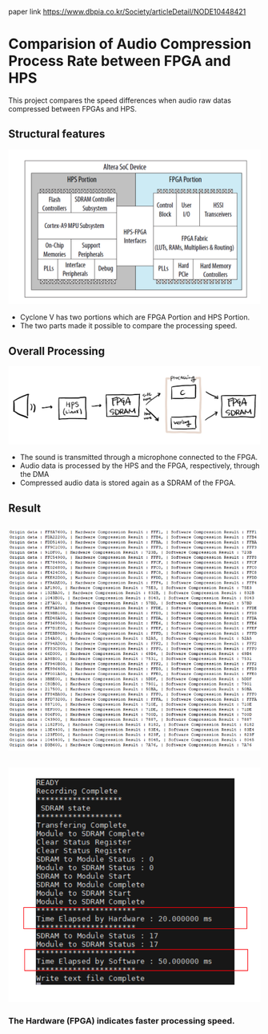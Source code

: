 paper link https://www.dbpia.co.kr/Society/articleDetail/NODE10448421

# Comparision of Audio Compression Process Rate between FPGA and HPS
This project compares the speed differences when audio raw datas compressed between FPGAs and HPS.
## Structural features

![Alt text](img/portion.png "Optional title")
- Cyclone V has two portions which are FPGA Portion and HPS Portion.    
- The two parts made it possible to compare the processing speed.
## Overall Processing

![Alt text](img/process.png)
- The sound is transmitted through a microphone connected to the FPGA.
- Audio data is processed by the HPS and the FPGA, respectively, through the DMA 
- Compressed audio data is stored again as a SDRAM of the FPGA.
## Result

![Alt text](img/result_data.png)
---
![Alt text](img/result.png)
---
### The Hardware (FPGA) indicates faster processing speed.
